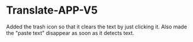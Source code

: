 # Translate-APP-V5
Added the trash icon so that it clears the text by just clicking it. Also made the "paste text" disappear as soon as it detects text.
